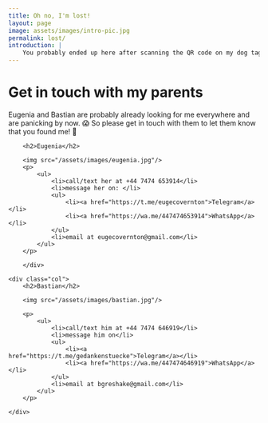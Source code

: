 ```yaml
---
title: Oh no, I'm lost!
layout: page
image: assets/images/intro-pic.jpg
permalink: lost/
introduction: |
    You probably ended up here after scanning the QR code on my dog tag! So what should you do now?!
---
```

# Get in touch with my parents
Eugenia and Bastian are probably already looking for me everywhere and are panicking by now. 😱 So please get in touch with them to let them know that you found me! 🔎
<link rel="stylesheet" href="/assets/css/custom.css">

<button id='locbutton' class='btn' style='display:none' onclick="getLocation()">Share your location with Eugenia & Bastian</button>


<div class="container">
    <div class="col">

        <h2>Eugenia</h2>

        <img src="/assets/images/eugenia.jpg"/>
        <p>
            <ul>
                <li>call/text her at +44 7474 653914</li>
                <li>message her on: </li>
                <ul>
                    <li><a href="https://t.me/eugecovernton">Telegram</a></li>
                    <li><a href="https://wa.me/447474653914">WhatsApp</a></li>
                </ul>
                <li>email at eugecovernton@gmail.com</li>
            </ul>
        </p>

        </div>

    <div class="col">
        <h2>Bastian</h2>

        <img src="/assets/images/bastian.jpg"/>

        <p>
            <ul>
                <li>call/text him at +44 7474 646919</li>
                <li>message him on</li>
                <ul>
                    <li><a href="https://t.me/gedankenstuecke">Telegram</a></li>
                    <li><a href="https://wa.me/447474646919">WhatsApp</a></li>
                </ul>
                <li>email at bgreshake@gmail.com</li>
            </ul>
        </p>
        
    </div>
</div>